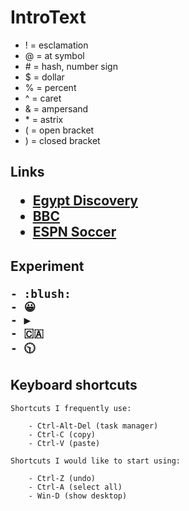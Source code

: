 # IntroText

- \! = esclamation
- \@ = at symbol
- \# = hash, number sign
- \$ = dollar 
- \% = percent
- \^ = caret
- \& = ampersand
- \* = astrix
- \( = open bracket
- \) = closed bracket

<h2>Links
    
-  [Egypt Discovery](https://www.msn.com/en-ca/news/world/egyptian-pyramids-were-built-using-an-incredibly-clever-machine-new-research-suggests/ar-AA1qTlMU?ocid=msedgntp&pc=U531&cvid=3c46c91f7f0c42d4b51bb3326731b647&ei=11)     
- [BBC](https://www.bbc.com/news)    
- [ESPN Soccer](https://www.espn.com/soccer/)

 
<h2>Experiment   

    - :blush:
    - 😀
    - ▶️
    - 🇨🇦
    - 🕥

## Keyboard shortcuts
   
    Shortcuts I frequently use:
    
        - Ctrl-Alt-Del (task manager)
        - Ctrl-C (copy)
        - Ctrl-V (paste)

    Shortcuts I would like to start using:
    
        - Ctrl-Z (undo)
        - Ctrl-A (select all)
        - Win-D (show desktop)
  
